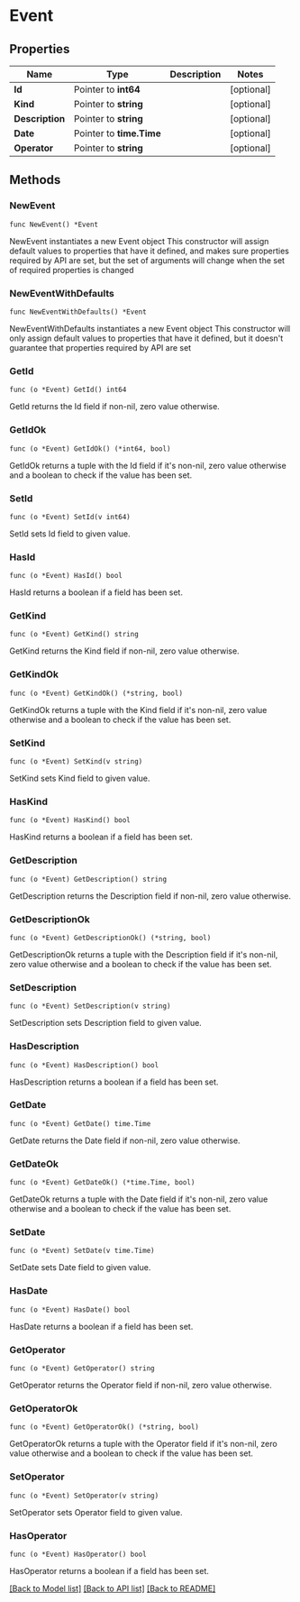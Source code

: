 # Event

## Properties

Name | Type | Description | Notes
------------ | ------------- | ------------- | -------------
**Id** | Pointer to **int64** |  | [optional] 
**Kind** | Pointer to **string** |  | [optional] 
**Description** | Pointer to **string** |  | [optional] 
**Date** | Pointer to **time.Time** |  | [optional] 
**Operator** | Pointer to **string** |  | [optional] 

## Methods

### NewEvent

`func NewEvent() *Event`

NewEvent instantiates a new Event object
This constructor will assign default values to properties that have it defined,
and makes sure properties required by API are set, but the set of arguments
will change when the set of required properties is changed

### NewEventWithDefaults

`func NewEventWithDefaults() *Event`

NewEventWithDefaults instantiates a new Event object
This constructor will only assign default values to properties that have it defined,
but it doesn't guarantee that properties required by API are set

### GetId

`func (o *Event) GetId() int64`

GetId returns the Id field if non-nil, zero value otherwise.

### GetIdOk

`func (o *Event) GetIdOk() (*int64, bool)`

GetIdOk returns a tuple with the Id field if it's non-nil, zero value otherwise
and a boolean to check if the value has been set.

### SetId

`func (o *Event) SetId(v int64)`

SetId sets Id field to given value.

### HasId

`func (o *Event) HasId() bool`

HasId returns a boolean if a field has been set.

### GetKind

`func (o *Event) GetKind() string`

GetKind returns the Kind field if non-nil, zero value otherwise.

### GetKindOk

`func (o *Event) GetKindOk() (*string, bool)`

GetKindOk returns a tuple with the Kind field if it's non-nil, zero value otherwise
and a boolean to check if the value has been set.

### SetKind

`func (o *Event) SetKind(v string)`

SetKind sets Kind field to given value.

### HasKind

`func (o *Event) HasKind() bool`

HasKind returns a boolean if a field has been set.

### GetDescription

`func (o *Event) GetDescription() string`

GetDescription returns the Description field if non-nil, zero value otherwise.

### GetDescriptionOk

`func (o *Event) GetDescriptionOk() (*string, bool)`

GetDescriptionOk returns a tuple with the Description field if it's non-nil, zero value otherwise
and a boolean to check if the value has been set.

### SetDescription

`func (o *Event) SetDescription(v string)`

SetDescription sets Description field to given value.

### HasDescription

`func (o *Event) HasDescription() bool`

HasDescription returns a boolean if a field has been set.

### GetDate

`func (o *Event) GetDate() time.Time`

GetDate returns the Date field if non-nil, zero value otherwise.

### GetDateOk

`func (o *Event) GetDateOk() (*time.Time, bool)`

GetDateOk returns a tuple with the Date field if it's non-nil, zero value otherwise
and a boolean to check if the value has been set.

### SetDate

`func (o *Event) SetDate(v time.Time)`

SetDate sets Date field to given value.

### HasDate

`func (o *Event) HasDate() bool`

HasDate returns a boolean if a field has been set.

### GetOperator

`func (o *Event) GetOperator() string`

GetOperator returns the Operator field if non-nil, zero value otherwise.

### GetOperatorOk

`func (o *Event) GetOperatorOk() (*string, bool)`

GetOperatorOk returns a tuple with the Operator field if it's non-nil, zero value otherwise
and a boolean to check if the value has been set.

### SetOperator

`func (o *Event) SetOperator(v string)`

SetOperator sets Operator field to given value.

### HasOperator

`func (o *Event) HasOperator() bool`

HasOperator returns a boolean if a field has been set.


[[Back to Model list]](../README.md#documentation-for-models) [[Back to API list]](../README.md#documentation-for-api-endpoints) [[Back to README]](../README.md)


